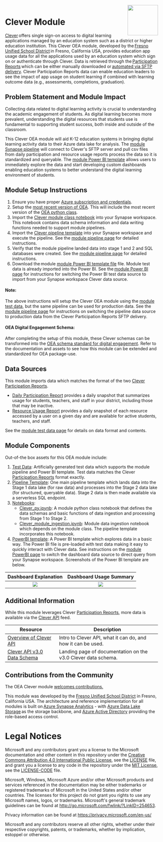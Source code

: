 <img align="right" height="100" src="https://github.com/microsoft/OpenEduAnalytics/blob/main/docs/pics/oea-logo-nobg.png">

# Clever Module

[Clever](https://clever.com/) offers single sign-on access to digital learning applications managed by an education system such as a district or higher education institution. This Clever OEA module, developed by the [Fresno Unified School District](https://www.fresnounified.org/) in Fresno, California USA, provides education app usage data for all the applications used by an education system which sign on or authenticate through Clever. Data is retrieved through the [Participation Reports](https://support.clever.com/hc/s/articles/360049642311) which can be either manually downloaded or [automated via SFTP delivery](https://support.clever.com/hc/s/articles/360049642311?language=en_US#ExportingReports). Clever Participation Reports data can enable education leaders to see the impact of app usage on student learning if combined with learning outcome data (e.g., assessments, completions, graduation). 

## Problem Statement and Module Impact

Collecting data related to digital learning activity is crucial to understanding the academic engagement of students. As digital learning becomes more prevalent, understanding the digital resources that students use is fundamental to supporting student success, both inside and outside of the classroom. 

This Clever OEA module will aid K-12 education systems in bringing digital learning activity data to their Azure data lake for analysis. The [module Synapse pipeline](https://github.com/microsoft/OpenEduAnalytics/tree/main/modules/module_catalog/Clever/pipeline) will connect to Clever's SFTP server and pull csv files from daily participation and resource usage reports process the data so it is standardized and queryable. The [module Power BI template](https://github.com/microsoft/OpenEduAnalytics/tree/main/modules/module_catalog/Clever/powerbi) allows users to immediately explore the data and start developing custom dashboards enabling education systems to better understand the digital learning environment of students. 

## Module Setup Instructions

1. Ensure you have proper [Azure subscription and credentials](https://github.com/microsoft/OpenEduAnalytics/tree/main/framework).
2. Setup the [most recent version of OEA](https://github.com/microsoft/OpenEduAnalytics/tree/main/framework). This will include the most recent version of the [OEA python class](https://github.com/microsoft/OpenEduAnalytics/blob/main/framework/synapse/notebook/OEA_py.ipynb).
3. Import the [Clever module class notebook](https://github.com/microsoft/OpenEduAnalytics/blob/main/modules/module_catalog/Clever/notebook/Clever_py.ipynb) into your Synapse workspace. This notebook contains data schema information and data writing functions needed to support module pipelines. 
4. Import the [Clever pipeline template](https://github.com/microsoft/OpenEduAnalytics/blob/main/modules/module_catalog/Clever/pipeline/clever_pipeline_template.zip) into your Synapse workspace and execute the pipeline. See the [module pipeline page](https://github.com/microsoft/OpenEduAnalytics/tree/main/modules/module_catalog/Clever/pipeline) for detailed instructions.
5. Verify that the module pipeline landed data into stage 1 and 2 and SQL databases were created. See the [module pipeline page](https://github.com/microsoft/OpenEduAnalytics/tree/main/modules/module_catalog/Clever/pipeline) for detailed instructions.
6. Download the module [module Power BI template file](https://github.com/microsoft/OpenEduAnalytics/tree/main/modules/module_catalog/Clever/powerbi) file. Module test data is already imported into the Power BI. See the [module Power BI page](https://github.com/microsoft/OpenEduAnalytics/tree/main/modules/module_catalog/Clever/powerbi) for instructions for switching the Power BI test data source to import from your Synapse workspace Clever data source. 

#### Note: 
The above instructions will setup the Clever OEA module using the [module test data](https://github.com/microsoft/OpenEduAnalytics/tree/main/modules/module_catalog/Clever/test_data), but the same pipeline can be used for production data. See the [module pipeline page](https://github.com/microsoft/OpenEduAnalytics/tree/main/modules/module_catalog/Clever/pipeline) for instructions on switching the pipeline data source to production data from the Clever Participation Reports SFTP delivery.

#### OEA Digital Engagement Schema:

After completing the setup of this module, these Clever schemas can be transformed into the [OEA schema standard for digital engagement](https://github.com/microsoft/OpenEduAnalytics/tree/main/schemas/schema_catalog/Digital_Engagement_Schema). Refer to the documentation and assets to see how this module can be extended and standardized for OEA package-use.

## Data Sources

This module imports data which matches the format of the two [Clever Participation Reports](https://support.clever.com/hc/s/articles/360049642311).
- [Daily Participation Report](https://support.clever.com/hc/s/articles/360049642311?language=en_US#step2) provides a daily snapshot that summarizes usage for students, teachers, and staff in your district, including those that may be inactive. 
- [Resource Usage Report](https://support.clever.com/hc/s/articles/360049642311?language=en_US#h_7698d144-7ceb-4d63-88b8-e9ca2aa378d2) provides a daily snapshot of each resource accessed by a user on a given day and are available for active students, teachers, and staff. 

See the [module test data page](https://github.com/microsoft/OpenEduAnalytics/tree/main/modules/module_catalog/Clever/test_data) for details on data format and contents.

## Module Components

Out-of-the box assets for this OEA module include: 
1. [Test Data](https://github.com/microsoft/OpenEduAnalytics/tree/main/modules/module_catalog/Clever/test_data): Artificially generated test data which supports the module pipeline and Power BI template. Test data matches the Clever [Participation Reports](https://support.clever.com/hc/s/articles/360049642311) format exactly.
2. [Pipeline Template](https://github.com/microsoft/OpenEduAnalytics/tree/main/modules/module_catalog/Clever/pipeline): One main pipeline template which lands data into the Stage 1 data lake (for raw data) and processes into the Stage 2 data lake (for structured, queryable data). Stage 2 data is then made available via a serverless SQL endpoint.
3. [Notebooks](https://github.com/microsoft/OpenEduAnalytics/tree/main/modules/module_catalog/Clever/notebook): 
    - [Clever_py.ipynb](https://github.com/microsoft/OpenEduAnalytics/blob/main/modules/module_catalog/Clever/notebook/Clever_py.ipynb): A module python class notebook that defines the data schemas and basic functions of data ingestion and processing from Stage 1 to Stage 2.
    - [Clever_module_ingestion.ipynb](https://github.com/microsoft/OpenEduAnalytics/blob/main/modules/module_catalog/Clever/notebook/Clever_module_ingestion.ipynb): Module data ingestion notebook which depends on the module class. The pipeline template incorporates this notebook. 
4. [PowerBI template](https://github.com/microsoft/OpenEduAnalytics/tree/main/modules/module_catalog/Clever/powerbi): A Power BI template which explores data in a basic way. The Power BI file is pre-loaded with test data making it easy to quickly interact with Clever data. See instructions on the [module PowerBI page](https://github.com/microsoft/OpenEduAnalytics/tree/main/modules/module_catalog/Clever/powerbi) to switch the dashboard data source to direct query from your Synapse workspace. Screenshots of the Power BI template are below.

Dashboard Explanation  | Dashboard Usage Summary
:-------------------------:|:-------------------------:
![](https://github.com/microsoft/OpenEduAnalytics/blob/main/modules/module_catalog/Clever/docs/images/Clever%20Module%20Explanation%20Page.png) |  ![](https://github.com/microsoft/OpenEduAnalytics/blob/main/modules/module_catalog/Clever/docs/images/Clever%20Module%20Dashboard%20Sample.png)  

## Additional Information

While this module leverages Clever  [Participation Reports](https://support.clever.com/hc/s/articles/360049642311), more data is available via the [Clever API](https://dev.clever.com/docs/api-overview) feed.

| Resource | Description |
| --- | --- |
| [Overview of Clever API](https://dev.clever.com/docs/api-overview) | Intro to Clever API, what it can do, and how it can be used. |
| [Clever API v3.0 Data Schema](https://docs.google.com/spreadsheets/u/1/d/e/2PACX-1vTY8WSC--TBok-cHjG8itGyqnrj7sCkfyWVzIxeLybwzryW01L9qD8xwhoJDBlWrjOkciOXV34G9ejH/pubhtml) | Landing page of documentation on the v3.0 Clever data schema. |

## Contributions from the Community

The OEA Clever module [welcomes contributions.](https://github.com/microsoft/OpenEduAnalytics/blob/main/docs/license/CONTRIBUTING.md) 

This module was developed by the [Fresno Unified School District](https://www.fresnounified.org/) in Fresno, California USA. The architecture and reference implementation for all modules is built on [Azure Synapse Analytics](https://azure.microsoft.com/en-us/services/synapse-analytics/) - with [Azure Data Lake Storage](https://docs.microsoft.com/en-us/azure/storage/blobs/data-lake-storage-introduction) as the storage backbone, and [Azure Active Directory](https://azure.microsoft.com/en-us/services/active-directory/) providing the role-based access control.

# Legal Notices

Microsoft and any contributors grant you a license to the Microsoft documentation and other content
in this repository under the [Creative Commons Attribution 4.0 International Public License](https://creativecommons.org/licenses/by/4.0/legalcode),
see the [LICENSE](LICENSE) file, and grant you a license to any code in the repository under the [MIT License](https://opensource.org/licenses/MIT), see the
[LICENSE-CODE](LICENSE-CODE) file.

Microsoft, Windows, Microsoft Azure and/or other Microsoft products and services referenced in the documentation
may be either trademarks or registered trademarks of Microsoft in the United States and/or other countries.
The licenses for this project do not grant you rights to use any Microsoft names, logos, or trademarks.
Microsoft's general trademark guidelines can be found at http://go.microsoft.com/fwlink/?LinkID=254653.

Privacy information can be found at https://privacy.microsoft.com/en-us/

Microsoft and any contributors reserve all other rights, whether under their respective copyrights, patents,
or trademarks, whether by implication, estoppel or otherwise.
